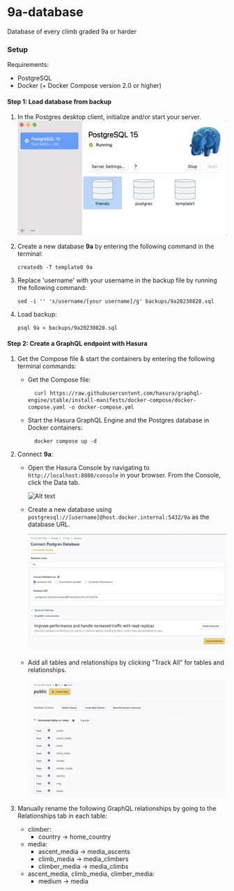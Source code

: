 # 9a-database

Database of every climb graded 9a or harder

<h3>Setup</h3>
Requirements:

- PostgreSQL
- Docker (+ Docker Compose version 2.0 or higher)

<h4>Step 1: Load database from backup</h4>

1.  In the Postgres desktop client, initialize and/or start your server.
    ![Alt text](unnamed.png "Title")
2.  Create a new database **9a** by entering the following command in the terminal:

        createdb -T template0 9a

3.  Replace 'username' with your username in the backup file by running the following command:

        sed -i '' 's/username/[your username]/g' backups/9a20230828.sql

4.  Load backup:

        psql 9a < backups/9a20230828.sql

<h4>Step 2: Create a GraphQL endpoint with Hasura</h4>

1.  Get the Compose file & start the containers by entering the following terminal commands:

    - Get the Compose file:

            curl https://raw.githubusercontent.com/hasura/graphql-engine/stable/install-manifests/docker-compose/docker-compose.yaml -o docker-compose.yml

    - Start the Hasura GraphQL Engine and the Postgres database in Docker containers:

            docker compose up -d

2.  Connect **9a**:

    - Open the Hasura Console by navigating to `http://localhost:8080/console` in your browser. From the Console, click the Data tab.

      ![Alt text](https://hasura.io/docs/assets/images/connect-db-console-d08a940e3d5f1f710ba1c83383920b77.png)

    - Create a new database using `postgresql://[username]@host.docker.internal:5432/9a` as the database URL.

      ![Alt text](screenshot1.png "Title")

    - Add all tables and relationships by clicking "Track All" for tables and relationships.

      ![Alt text](screenshot3.png "Title")

3.  Manually rename the following GraphQL relationships by going to the Relationships tab in each table:

    - climber:
      - country -> home_country
    - media:
      - ascent_media -> media_ascents
      - climb_media -> media_climbers
      - climber_media -> media_climbs
    - ascent_media, climb_media, climber_media:
      - medium -> media
